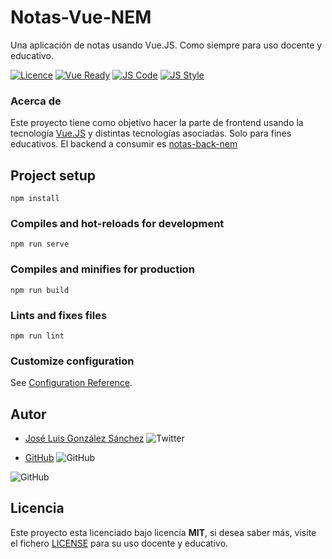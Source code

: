 # Notas-Vue-NEM

Una aplicación de notas usando Vue.JS. Como siempre para uso docente y educativo.

[![Licence](https://img.shields.io/github/license/joseluisgs/NodeMonRest)](https://github.com/joseluisgs/NodeMonRest/blob/master/LICENSE)
[![Vue Ready](https://img.shields.io/badge/Vue.js-%20Ready-%2342b983)](https://es.vuejs.org/)
[![JS Code](https://img.shields.io/badge/JS%20Code-ES2019-yellow)](https://www.ecma-international.org/ecma-262)
[![JS Style](https://img.shields.io/badge/JS%20Style-AirBnB-ff69b4)](https://airbnb.io/javascript)

### Acerca de
Este proyecto tiene como objetivo hacer la parte de frontend usando la tecnología [Vue.JS](https://es.vuejs.org/index.html) y distintas tecnologías asociadas. Solo para fines educativos. El backend a consumir es [notas-back-nem](https://github.com/joseluisgs/notas-back-nem)

## Project setup
```
npm install
```

### Compiles and hot-reloads for development
```
npm run serve
```

### Compiles and minifies for production
```
npm run build
```

### Lints and fixes files
```
npm run lint
```

### Customize configuration
See [Configuration Reference](https://cli.vuejs.org/config/).

## Autor
* [José Luis González Sánchez](https://twitter.com/joseluisgonsan) ![Twitter](https://img.shields.io/twitter/follow/joseluisgonsan?style=social)


* [GitHub](https://github.com/joseluisgs) ![GitHub](https://img.shields.io/github/followers/joseluisgs?style=social)

![GitHub](https://img.shields.io/github/last-commit/joseluisgs/notas-vue-nem)

## Licencia
Este proyecto esta licenciado bajo licencia __MIT__, si desea saber más, visite el fichero [LICENSE](https://github.com/joseluisgs/notas-vue-nem/blob/master/LICENSE) para su uso docente y educativo.

